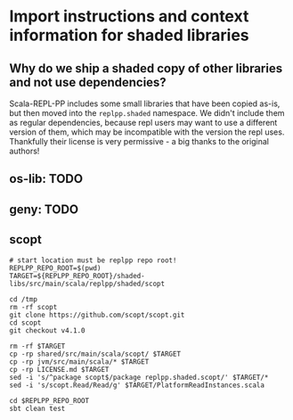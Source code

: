# Import instructions and context information for shaded libraries

## Why do we ship a shaded copy of other libraries and not use dependencies?
Scala-REPL-PP includes some small libraries that have been copied as-is, but then moved into the `replpp.shaded` namespace. We didn't include them as regular dependencies, because repl users may want to use a different version of them, which may be incompatible with the version the repl uses. Thankfully their license is very permissive - a big thanks to the original authors!

## os-lib: TODO

## geny: TODO

## scopt
```
# start location must be replpp repo root!
REPLPP_REPO_ROOT=$(pwd)
TARGET=${REPLPP_REPO_ROOT}/shaded-libs/src/main/scala/replpp/shaded/scopt

cd /tmp
rm -rf scopt
git clone https://github.com/scopt/scopt.git
cd scopt
git checkout v4.1.0

rm -rf $TARGET
cp -rp shared/src/main/scala/scopt/ $TARGET
cp -rp jvm/src/main/scala/* $TARGET
cp -rp LICENSE.md $TARGET
sed -i 's/^package scopt$/package replpp.shaded.scopt/' $TARGET/*
sed -i 's/scopt.Read/Read/g' $TARGET/PlatformReadInstances.scala

cd $REPLPP_REPO_ROOT
sbt clean test
```

